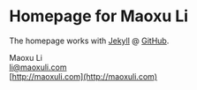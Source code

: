 Homepage for Maoxu Li
=====================

The homepage works with [Jekyll](http://jekyllrb.com) @ [GitHub](http://github.com/maoxuli/maoxuli.github.com). 

Maoxu Li  
li@maoxuli.com  
[http://maoxuli.com](http://maoxuli.com)  
